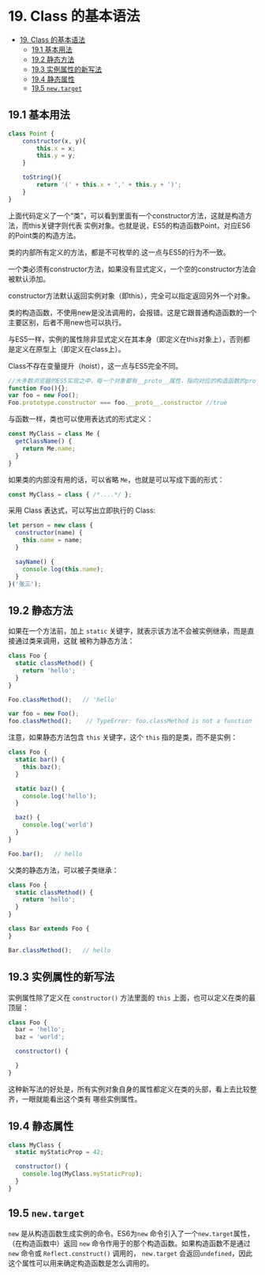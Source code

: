 ﻿# 19. Class 的基本语法

<!-- TOC -->

- [19. Class 的基本语法](#19-class-的基本语法)
  - [19.1 基本用法](#191-基本用法)
  - [19.2 静态方法](#192-静态方法)
  - [19.3 实例属性的新写法](#193-实例属性的新写法)
  - [19.4 静态属性](#194-静态属性)
  - [19.5 `new.target`](#195-newtarget)

<!-- /TOC -->

## 19.1 基本用法

```javascript
class Point {
    constructor(x, y){
        this.x = x;
        this.y = y;
    }

    toString(){
        return '(' + this.x + ',' + this.y + ')';
    }
}
```  

上面代码定义了一个“类”，可以看到里面有一个constructor方法，这就是构造方法，而this关键字则代表
实例对象。也就是说，ES5的构造函数Point，对应ES6的Point类的构造方法。  

类的内部所有定义的方法，都是不可枚举的.这一点与ES5的行为不一致。  

一个类必须有constructor方法，如果没有显式定义，一个空的constructor方法会被默认添加。   

constructor方法默认返回实例对象（即this），完全可以指定返回另外一个对象。  

类的构造函数，不使用new是没法调用的，会报错。这是它跟普通构造函数的一个主要区别，后者不用new也可以执行。   

与ES5一样，实例的属性除非显式定义在其本身（即定义在this对象上），否则都是定义在原型上（即定义在class上）。  


Class不存在变量提升（hoist），这一点与ES5完全不同。  

```javascript
//大多数浏览器的ES5实现之中，每一个对象都有__proto__属性，指向对应的构造函数的prototype属性。
function Foo(){};
var foo = new Foo();
Foo.prototype.constructor === foo.__proto__.constructor //true
```  

与函数一样，类也可以使用表达式的形式定义：   

```js
const MyClass = class Me {
  getClassName() {
    return Me.name;
  }
}
```    

如果类的内部没有用的话，可以省略 `Me`，也就是可以写成下面的形式：    

```js
const MyClass = class { /*....*/ };
```     

采用 Class 表达式，可以写出立即执行的 Class:    

```js
let person = new class {
  constructor(name) {
    this.name = name;
  }

  sayName() {
    console.log(this.name);
  }
}('张三');
```    

## 19.2 静态方法

如果在一个方法前，加上 `static` 关键字，就表示该方法不会被实例继承，而是直接通过类来调用，这就
被称为静态方法：    

```js
class Foo {
  static classMethod() {
    return 'hello';
  }
}

Foo.classMethod();   // 'hello'

var foo = new Foo();
foo.classMethod();    // TypeError: foo.classMethod is not a function
```     

注意，如果静态方法包含 `this` 关键字，这个 `this` 指的是类，而不是实例：    

```js
class Foo {
  static bar() {
    this.baz();
  }

  static baz() {
    console.log('hello');
  }

  baz() {
    console.log('world')
  }
}

Foo.bar();   // hello
```     

父类的静态方法，可以被子类继承：    


```js
class Foo {
  static classMethod() {
    return 'hello';
  }
}

class Bar extends Foo {
}

Bar.classMethod();   // hello
```     

## 19.3 实例属性的新写法

实例属性除了定义在 `constructor()` 方法里面的 `this` 上面，也可以定义在类的最顶层：    

```js
class Foo {
  bar = 'hello';
  baz = 'world';

  constructor() {

  }
}
```     

这种新写法的好处是，所有实例对象自身的属性都定义在类的头部，看上去比较整齐，一眼就能看出这个类有
哪些实例属性。    

## 19.4 静态属性

```js
class MyClass {
  static myStaticProp = 42;

  constructor() {
    console.log(MyClass.myStaticProp);
  }
}
```    

## 19.5 `new.target`

`new` 是从构造函数生成实例的命令。ES6为`new` 命令引入了一个`new.target`属性，（在构造函数中）返回 `new` 命令作用于的那个构造函数。如果构造函数不是通过`new` 命令或 `Reflect.construct()` 调用的，
`new.target` 会返回`undefined`，因此这个属性可以用来确定构造函数是怎么调用的。  
